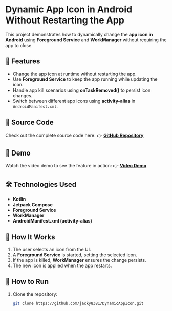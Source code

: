 # Dynamic App Icon in Android Without Restarting the App

This project demonstrates how to dynamically change the **app icon in Android** using **Foreground Service** and **WorkManager** without requiring the app to close.

## 🚀 Features
- Change the app icon at runtime without restarting the app.
- Use **Foreground Service** to keep the app running while updating the icon.
- Handle app kill scenarios using **onTaskRemoved()** to persist icon changes.
- Switch between different app icons using **activity-alias** in `AndroidManifest.xml`.

## 📂 Source Code
Check out the complete source code here:
👉 **[GitHub Repository](https://github.com/jacky8381/DynamicAppIcon)**

## 🎥 Demo
Watch the video demo to see the feature in action:
👉 **[Video Demo](https://drive.google.com/file/d/1ugUFYnRj8wmN5nkMgjxnmmWrZkGh9acW/view?usp=drivesdk)**

## 🛠️ Technologies Used
- **Kotlin**
- **Jetpack Compose**
- **Foreground Service**
- **WorkManager**
- **AndroidManifest.xml (activity-alias)**

## 📜 How It Works
1. The user selects an icon from the UI.
2. A **Foreground Service** is started, setting the selected icon.
3. If the app is killed, **WorkManager** ensures the change persists.
4. The new icon is applied when the app restarts.

## 📜 How to Run
1. Clone the repository:
   ```sh
   git clone https://github.com/jacky8381/DynamicAppIcon.git
